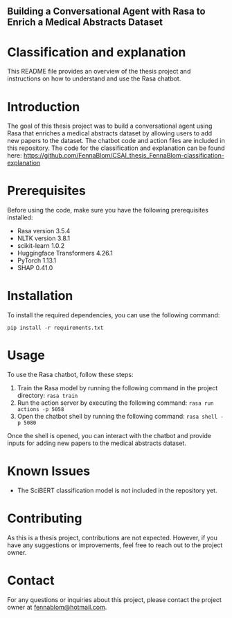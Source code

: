 ## Building a Conversational Agent with Rasa to Enrich a Medical Abstracts Dataset
# Classification and explanation
This README file provides an overview of the thesis project and instructions on how to understand and use the Rasa chatbot.

# Introduction
The goal of this thesis project was to build a conversational agent using Rasa that enriches a medical abstracts dataset by allowing users to add new papers to the dataset. The chatbot code and action files are included in this repository. The code for the classification and explanation can be found here: https://github.com/FennaBlom/CSAI_thesis_FennaBlom-classification-explanation


# Prerequisites
Before using the code, make sure you have the following prerequisites installed:

- Rasa version 3.5.4
- NLTK version 3.8.1
- scikit-learn 1.0.2
- Huggingface Transformers 4.26.1
- PyTorch 1.13.1
- SHAP 0.41.0

# Installation
To install the required dependencies, you can use the following command:

```pip install -r requirements.txt``` 


# Usage
To use the Rasa chatbot, follow these steps:

1. Train the Rasa model by running the following command in the project directory:
```rasa train```
2. Run the action server by executing the following command:
```rasa run actions -p 5058```
3. Open the chatbot shell by running the following command:
```rasa shell -p 5080```

Once the shell is opened, you can interact with the chatbot and provide inputs for adding new papers to the medical abstracts dataset.

# Known Issues
- The SciBERT classification model is not included in the repository yet.

# Contributing
As this is a thesis project, contributions are not expected. However, if you have any suggestions or improvements, feel free to reach out to the project owner.

# Contact
For any questions or inquiries about this project, please contact the project owner at fennablom@hotmail.com.


